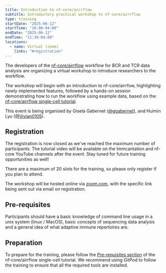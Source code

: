```yaml
---
title: Introduction to nf-core/airrflow
subtitle: Introductory practical workshop to nf-core/airrflow
type: training
startDate: "2025-06-12"
startTime: "10:00-04:00"
endDate: "2025-06-12"
endTime: "11:30-04:00"
locations:
  - name: Virtual (zoom)
    links: "#registration"
---
```


The developers of the [nf-core/airrflow](https://nf-co.re/airrflow) workflow for BCR and TCR data analysis are organizing a virtual workshop to introduce researchers to the workflow.

The workshop will begin with an introduction to nf-core/airrfow, highlighting newly implemented features, followed by a hands-on session demonstrating how to run the workflow using example data, based on the [nf-core/airrflow single-cell tutorial](https://nf-co.re/airrflow/docs/usage/single_cell_tutorial).

This event is being organised by Gisela Gabernet ([@ggabernet](https://github.com/ggabernet)), and Huimin Lyu ([@Vivian0105](https://github.com/Vivian0105)).

## Registration

The registration is now closed as we've reached the maximum number of participants. The tutorial video will be available on the Immcantation and nf-core YouTube channels after the event. Stay tuned for future training opportunities as well!

There are a maximum of 20 slots for the training, so please only register if you plan to attend.

The workshop will be hosted online via [zoom.com](https://zoom.com), with the specific link being sent out via email on registration.

## Pre-requisites

Participants should have a basic knowledge of command line usage in a unix system (linux / MacOS), basic concepts of sequencing data analysis and a general idea of what adaptive immune repertoires are.

## Preparation

To prepare for the training, please follow the [Pre-requisites section](https://nf-co.re/airrflow/docs/usage/single_cell_tutorial#pre-requisites) of the nf-core/airrflow single-cell tutorial. We recommend using GitPod to follow the training to ensure that all the required tools are installed.
